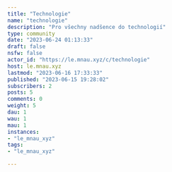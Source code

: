 ```yaml
---
title: "Technologie" 
name: "technologie"
description: "Pro všechny nadšence do technologií"
type: community
date: "2023-06-24 01:13:33"
draft: false
nsfw: false
actor_id: "https://le.mnau.xyz/c/technologie"
host: le.mnau.xyz
lastmod: "2023-06-16 17:33:33"
published: "2023-06-15 19:28:02"
subscribers: 2
posts: 5
comments: 0
weight: 5
dau: 1
wau: 1
mau: 1
instances:
- "le_mnau_xyz"
tags: 
- "le_mnau_xyz"

---
```

